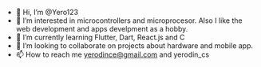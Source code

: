 - 👋 Hi, I’m @Yero123
- 👀 I’m interested in microcontrollers and microprocesor. Also I like the web development and apps develpment as a hobby.
- 🌱 I’m currently learning Flutter, Dart, React.js and C
- 💞️ I’m looking to collaborate on projects about hardware and mobile app. 
- 📫 How to reach me yerodince@gmail.com and yerodin_cs

<!---
Yero123/Yero123 is a ✨ special ✨ repository because its `README.md` (this file) appears on your GitHub profile.
You can click the Preview link to take a look at your changes.
--->
